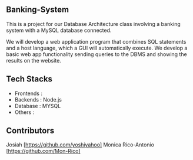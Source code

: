 ## Banking-System
This is a project for our Database Architecture class involving a banking system with a MySQL database connected. 

We will develop a web application program that combines SQL statements and a host language, which a GUI will automatically execute. We develop a basic web app functionality sending queries to the DBMS and showing the results on the website.


## Tech Stacks
- Frontends : 
- Backends : Node.js
- Database : MYSQL
- Others : 


## Contributors
Josiah [https://github.com/yoshiyahoo]
Monica Rico-Antonio [https://github.com/Mon-Rico]
